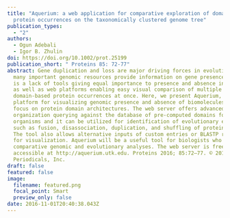 ```yaml
---
title: "Aquerium: a web application for comparative exploration of domain-based
  protein occurrences on the taxonomically clustered genome tree"
publication_types:
  - "2"
authors:
  - Ogun Adebali
  - Igor B. Zhulin
doi: https://doi.org/10.1002/prot.25199
publication_short: " Proteins 85: 72-77"
abstract: Gene duplication and loss are major driving forces in evolution. While
  many important genomic resources provide information on gene presence, there
  is a lack of tools giving equal importance to presence and absence information
  as well as web platforms enabling easy visual comparison of multiple
  domain-based protein occurrences at once. Here, we present Aquerium, a
  platform for visualizing genomic presence and absence of biomolecules with a
  focus on protein domain architectures. The web server offers advanced domain
  organization querying against the database of pre-computed domains for ∼26,000
  organisms and it can be utilized for identification of evolutionary events,
  such as fusion, disassociation, duplication, and shuffling of protein domains.
  The tool also allows alternative inputs of custom entries or BLASTP results
  for visualization. Aquerium will be a useful tool for biologists who perform
  comparative genomic and evolutionary analyses. The web server is freely
  accessible at http://aquerium.utk.edu. Proteins 2016; 85:72–77. © 2016 Wiley
  Periodicals, Inc.
draft: false
featured: false
image:
  filename: featured.png
  focal_point: Smart
  preview_only: false
date: 2016-11-01T20:40:38.043Z
---
```

